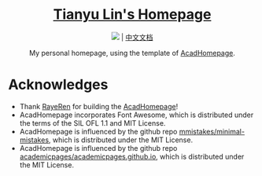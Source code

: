 
<h1 align="center">
<a href="https//www.lin-tianyu.github.io">Tianyu Lin's Homepage</a>
</h1>

<div align="center">

<!-- [![](https://img.shields.io/github/stars/RayeRen/acad-homepage.github.io)](https://github.com/RayeRen/acad-homepage.github.io) -->
<!-- [![](https://img.shields.io/github/forks/RayeRen/acad-homepage.github.io)](https://github.com/RayeRen/acad-homepage.github.io) -->
<!-- [![](https://img.shields.io/github/issues/RayeRen/acad-homepage.github.io)](https://github.com/RayeRen/acad-homepage.github.io) -->
[![](https://img.shields.io/github/license/RayeRen/acad-homepage.github.io)](https://github.com/RayeRen/acad-homepage.github.io/blob/main/LICENSE)  | [中文文档](./docs/README-zh.md)
</div>

<p align="center">My personal homepage, using the template of <a href="https://github.com/RayeRen/acad-homepage.github.io">AcadHomepage</a>.</p>

<!--
<p align="center">
    <br>
    <img src="docs/screenshot.png" width="100%"/>
    <br>
</p>
-->



# Acknowledges
- Thank [RayeRen](https://github.com/RayeRen) for building the [AcadHomepage](https://github.com/RayeRen/acad-homepage.github.io)!
- AcadHomepage incorporates Font Awesome, which is distributed under the terms of the SIL OFL 1.1 and MIT License.
- AcadHomepage is influenced by the github repo [mmistakes/minimal-mistakes](https://github.com/mmistakes/minimal-mistakes), which is distributed under the MIT License.
- AcadHomepage is influenced by the github repo [academicpages/academicpages.github.io](https://github.com/academicpages/academicpages.github.io), which is distributed under the MIT License.
